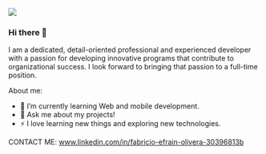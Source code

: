 ![](https://media.giphy.com/media/rvVHtEf42qjWDgmsDp/giphy.gif)

### Hi there 👋

I am a dedicated, detail-oriented professional and experienced developer with a passion for developing innovative programs that contribute to organizational success. I look forward to bringing that passion to a full-time position.

About me:

- 🌱 I’m currently learning Web and mobile development.
- 💬 Ask me about my projects!
- ⚡ I love learning new things and exploring new technologies.

CONTACT ME: www.linkedin.com/in/fabricio-efrain-olivera-30396813b

